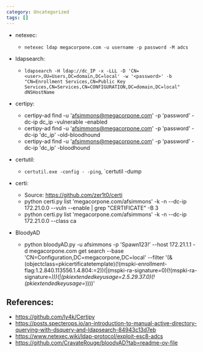 ```yaml
---
category: Uncategorized
tags: []
---
```


- netexec: 
	- `netexec ldap megacorpone.com -u username -p password -M adcs`
- ldapsearch: 
	- `ldapsearch -H ldap://dc_IP -x -LLL -D 'CN=<user>,OU=Users,DC=domain,DC=local' -w '<password>' -b "CN=Enrollment Services,CN=Public Key Services,CN=Services,CN=CONFIGURATION,DC=domain,DC=local" dNSHostName`
- certipy: 
	 - certipy-ad find -u 'afsimmons@megacorpone.com' -p 'password' -dc-ip dc_ip -vulnerable -enabled
	 - certipy-ad find -u 'afsimmons@megacorpone.com' -p 'password' -dc-ip 'dc_ip' -old-bloodhound
	 - certipy-ad find -u 'afsimmons@megacorpone.com' -p 'password' -dc-ip 'dc_ip' -bloodhound
	 
- certutil: 
	- `certutil.exe -config - -ping`, `certutil -dump
- certi:
	- Source: https://github.com/zer1t0/certi
	- python certi.py list 'megacorpone.com/afsimmons' -k -n --dc-ip 172.21.0.0 --vuln --enable | grep "CERTIFICATE" -B 3
	- python certi.py list 'megacorpone.com/afsimmons' -k -n --dc-ip 172.21.0.0 --class ca
- BloodyAD
	- python bloodyAD.py -u afsimmons -p 'Spawn123!' --host 172.21.1.1 -d megacorpone.com get search --base 'CN=Configuration,DC=megacorpone,DC=local' --filter '(&(objectclass=pkicertificatetemplate)(!(mspki-enrollment-flag:1.2.840.113556.1.4.804:=2))(|(mspki-ra-signature=0)(!(mspki-ra-signature=*)))(|(pkiextendedkeyusage=2.5.29.37.0)(!(pkiextendedkeyusage=*))))'




## References: 

- https://github.com/ly4k/Certipy
- https://posts.specterops.io/an-introduction-to-manual-active-directory-querying-with-dsquery-and-ldapsearch-84943c13d7eb
- https://www.netexec.wiki/ldap-protocol/exploit-esc8-adcs
- https://github.com/CravateRouge/bloodyAD?tab=readme-ov-file

